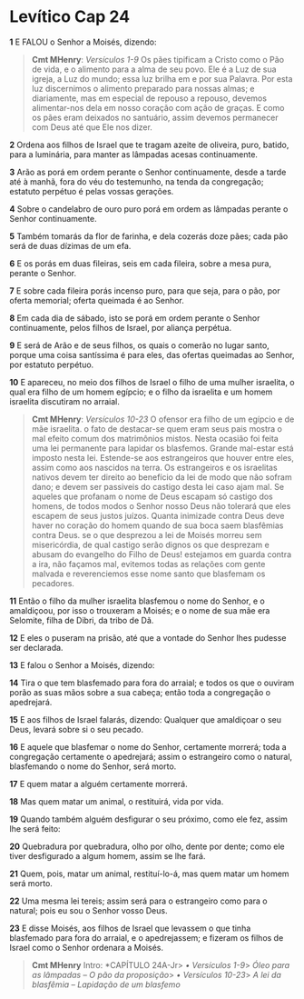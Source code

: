 # Levítico Cap 24

**1** 	E FALOU o Senhor a Moisés, dizendo:

> **Cmt MHenry**: *Versículos 1-9* Os pães tipificam a Cristo como o Pão de vida, e o alimento para a alma de seu povo. Ele é a Luz de sua igreja, a Luz do mundo; essa luz brilha em e por sua Palavra. Por esta luz discernimos o alimento preparado para nossas almas; e diariamente, mas em especial de repouso a repouso, devemos alimentar-nos dela em nosso coração com ação de graças. E como os pães eram deixados no santuário, assim devemos permanecer com Deus até que Ele nos dizer.

**2** 	Ordena aos filhos de Israel que te tragam azeite de oliveira, puro, batido, para a luminária, para manter as lâmpadas acesas continuamente.

**3** 	Arão as porá em ordem perante o Senhor continuamente, desde a tarde até à manhã, fora do véu do testemunho, na tenda da congregação; estatuto perpétuo é pelas vossas gerações.

**4** 	Sobre o candelabro de ouro puro porá em ordem as lâmpadas perante o Senhor continuamente.

**5** 	Também tomarás da flor de farinha, e dela cozerás doze pães; cada pão será de duas dízimas de um efa.

**6** 	E os porás em duas fileiras, seis em cada fileira, sobre a mesa pura, perante o Senhor.

**7** 	E sobre cada fileira porás incenso puro, para que seja, para o pão, por oferta memorial; oferta queimada é ao Senhor.

**8** 	Em cada dia de sábado, isto se porá em ordem perante o Senhor continuamente, pelos filhos de Israel, por aliança perpétua.

**9** 	E será de Arão e de seus filhos, os quais o comerão no lugar santo, porque uma coisa santíssima é para eles, das ofertas queimadas ao Senhor, por estatuto perpétuo.

**10** 	E apareceu, no meio dos filhos de Israel o filho de uma mulher israelita, o qual era filho de um homem egípcio; e o filho da israelita e um homem israelita discutiram no arraial.

> **Cmt MHenry**: *Versículos 10-23* O ofensor era filho de um egípcio e de mãe israelita. o fato de destacar-se quem eram seus pais mostra o mal efeito comum dos matrimônios mistos. Nesta ocasião foi feita uma lei permanente para lapidar os blasfemos. Grande mal-estar está imposto nesta lei. Estende-se aos estrangeiros que houver entre eles, assim como aos nascidos na terra. Os estrangeiros e os israelitas nativos devem ter direito ao benefício da lei de modo que não sofram dano; e devem ser passiveis do castigo desta lei caso ajam mal. Se aqueles que profanam o nome de Deus escapam só castigo dos homens, de todos modos o Senhor nosso Deus não tolerará que eles escapem de seus justos juízos. Quanta inimizade contra Deus deve haver no coração do homem quando de sua boca saem blasfêmias contra Deus. se o que desprezou a lei de Moisés morreu sem misericórdia, de qual castigo serão dignos os que desprezam e abusam do evangelho do Filho de Deus! estejamos em guarda contra a ira, não façamos mal, evitemos todas as relações com gente malvada e reverenciemos esse nome santo que blasfemam os pecadores.

**11** 	Então o filho da mulher israelita blasfemou o nome do Senhor, e o amaldiçoou, por isso o trouxeram a Moisés; e o nome de sua mãe era Selomite, filha de Dibri, da tribo de Dã.

**12** 	E eles o puseram na prisão, até que a vontade do Senhor lhes pudesse ser declarada.

**13** 	E falou o Senhor a Moisés, dizendo:

**14** 	Tira o que tem blasfemado para fora do arraial; e todos os que o ouviram porão as suas mãos sobre a sua cabeça; então toda a congregação o apedrejará.

**15** 	E aos filhos de Israel falarás, dizendo: Qualquer que amaldiçoar o seu Deus, levará sobre si o seu pecado.

**16** 	E aquele que blasfemar o nome do Senhor, certamente morrerá; toda a congregação certamente o apedrejará; assim o estrangeiro como o natural, blasfemando o nome do Senhor, será morto.

**17** 	E quem matar a alguém certamente morrerá.

**18** 	Mas quem matar um animal, o restituirá, vida por vida.

**19** 	Quando também alguém desfigurar o seu próximo, como ele fez, assim lhe será feito:

**20** 	Quebradura por quebradura, olho por olho, dente por dente; como ele tiver desfigurado a algum homem, assim se lhe fará.

**21** 	Quem, pois, matar um animal, restituí-lo-á, mas quem matar um homem será morto.

**22** 	Uma mesma lei tereis; assim será para o estrangeiro como para o natural; pois eu sou o Senhor vosso Deus.

**23** 	E disse Moisés, aos filhos de Israel que levassem o que tinha blasfemado para fora do arraial, e o apedrejassem; e fizeram os filhos de Israel como o Senhor ordenara a Moisés.


> **Cmt MHenry** Intro: *CAPÍTULO 24A-Jr> *• Versículos 1-9*> *Óleo para as lâmpadas – O pão da proposição*> *• Versículos 10-23*> *A lei da blasfêmia – Lapidação de um blasfemo*